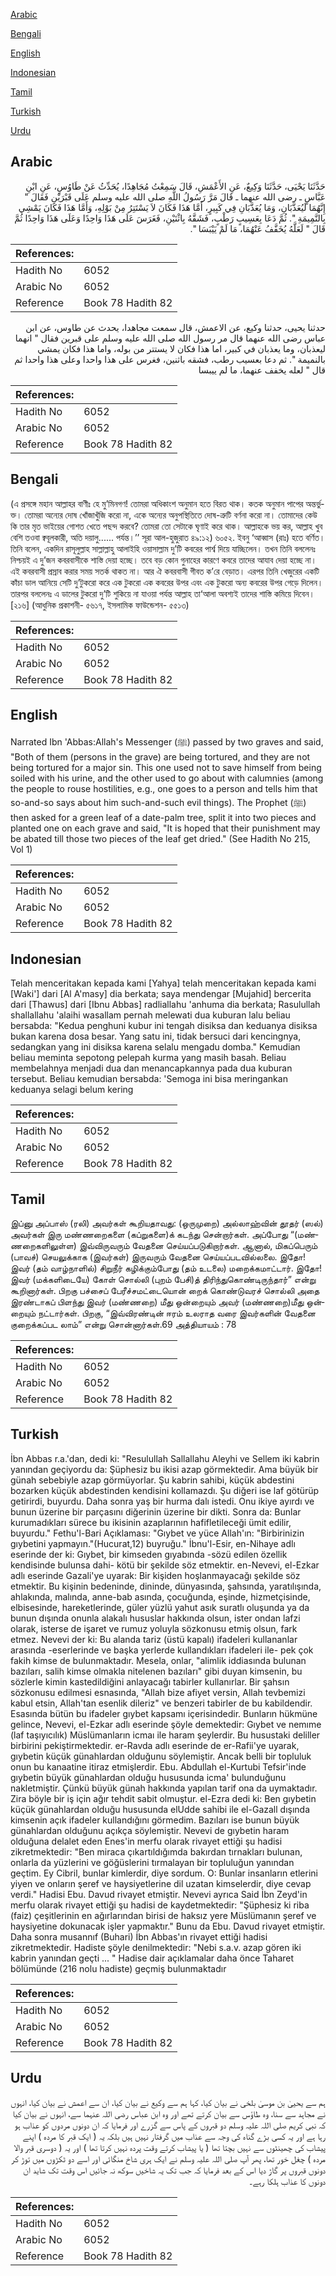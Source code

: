 [Arabic](#arabic)

[Bengali](#bengali)

[English](#english)

[Indonesian](#indonesian)

[Tamil](#tamil)

[Turkish](#turkish)

[Urdu](#urdu)

## Arabic


<div dir="rtl" lang="ar" style={{fontSize:'larger',backgroundColor:'#f8f9fa',padding:20}}>
حَدَّثَنَا يَحْيَى، حَدَّثَنَا وَكِيعٌ، عَنِ الأَعْمَشِ، قَالَ سَمِعْتُ مُجَاهِدًا، يُحَدِّثُ عَنْ طَاوُسٍ، عَنِ ابْنِ عَبَّاسٍ ـ رضى الله عنهما ـ قَالَ مَرَّ رَسُولُ اللَّهِ صلى الله عليه وسلم عَلَى قَبْرَيْنِ فَقَالَ ‏"‏ إِنَّهُمَا لَيُعَذَّبَانِ، وَمَا يُعَذَّبَانِ فِي كَبِيرٍ، أَمَّا هَذَا فَكَانَ لاَ يَسْتَتِرُ مِنْ بَوْلِهِ، وَأَمَّا هَذَا فَكَانَ يَمْشِي بِالنَّمِيمَةِ ‏"‏‏.‏ ثُمَّ دَعَا بِعَسِيبٍ رَطْبٍ، فَشَقَّهُ بِاثْنَيْنِ، فَغَرَسَ عَلَى هَذَا وَاحِدًا وَعَلَى هَذَا وَاحِدًا ثُمَّ قَالَ ‏"‏ لَعَلَّهُ يُخَفَّفُ عَنْهُمَا، مَا لَمْ يَيْبَسَا ‏"‏‏.‏
</div>
<div style={{backgroundColor:'#f8f9fa',padding:20, marginBottom: 10}}><table> <thead> <tr> <th>References:</th> <th></th> </tr> </thead> <tbody><tr><td>Hadith No</td><td>6052</td></tr><tr><td>Arabic No</td><td>6052</td></tr><tr><td>Reference</td><td>Book 78 Hadith 82</td></tr></tbody></table></div>


<div dir="rtl" lang="ar" style={{fontSize:'larger',backgroundColor:'#f8f9fa',padding:20}}>
حدثنا يحيى، حدثنا وكيع، عن الاعمش، قال سمعت مجاهدا، يحدث عن طاوس، عن ابن عباس رضى الله عنهما قال مر رسول الله صلى الله عليه وسلم على قبرين فقال " انهما ليعذبان، وما يعذبان في كبير، اما هذا فكان لا يستتر من بوله، واما هذا فكان يمشي بالنميمة ". ثم دعا بعسيب رطب، فشقه باثنين، فغرس على هذا واحدا وعلى هذا واحدا ثم قال " لعله يخفف عنهما، ما لم ييبسا
</div>
<div style={{backgroundColor:'#f8f9fa',padding:20, marginBottom: 10}}><table> <thead> <tr> <th>References:</th> <th></th> </tr> </thead> <tbody><tr><td>Hadith No</td><td>6052</td></tr><tr><td>Arabic No</td><td>6052</td></tr><tr><td>Reference</td><td>Book 78 Hadith 82</td></tr></tbody></table></div>

## Bengali


<div dir="ltr" lang="bn" style={{fontSize:'larger',backgroundColor:'#f8f9fa',padding:20}}>
(এ প্রসঙ্গে মহান আল্লাহর বাণীঃ হে মু’মিনগণ! তোমরা অধিকাংশ অনুমান হতে বিরত থাক। কতক অনুমান পাপের অন্তর্ভুক্ত। তোমরা অন্যের দোষ খোঁজাখুঁজি করো না, একে অন্যের অনুপস্থিতিতে দোষ-ত্রুটি বর্ণনা করো না। তোমাদের কেউ কি তার মৃত ভাইয়ের গোশত খেতে পছন্দ করবে? তোমরা তো সেটাকে ঘৃণাই করে থাক। আল্লাহকে ভয় কর, আল্লাহ খুব বেশি তওবা ক্ববূলকারী, অতি দয়ালু...... পর্যন্ত।’’ সূরা আল-হুজুরাত ৪৯:১২) ৬০৫২. ইবনু ‘আব্বাস (রাঃ) হতে বর্ণিত। তিনি বলেন, একদিন রাসূলুল্লাহ সাল্লাল্লাহু আলাইহি ওয়াসাল্লাম দু’টি কবরের পার্শ্ব দিয়ে যাচ্ছিলেন। তখন তিনি বললেনঃ নিশ্চয়ই এ দু’জন কবরবাসীকে শাস্তি দেয়া হচ্ছে। তবে বড় কোন গুনাহের কারণে কবরে তাদের আযাব দেয়া হচ্ছে না। এই কবরবাসী প্রস্রাব করার সময় সতর্ক থাকত না। আর ঐ কবরবাসী গীবত ক’রে বেড়াত। এরপর তিনি খেজুরের একটি কাঁচা ডাল আনিয়ে সেটি দু’টুকরো করে এক টুকরো এক কবরের উপর এবং এক টুকরো অন্য কবরের উপর গেড়ে দিলেন। তারপর বললেনঃ এ ডালের টুকরো দু’টি শুকিয়ে না যাওয়া পর্যন্ত আল্লাহ তা‘আলা অবশ্যই তাদের শাস্তি কমিয়ে দিবেন। [২১৬] (আধুনিক প্রকাশনী- ৫৬১৭, ইসলামিক ফাউন্ডেশন- ৫৫১৩)
</div>
<div style={{backgroundColor:'#f8f9fa',padding:20, marginBottom: 10}}><table> <thead> <tr> <th>References:</th> <th></th> </tr> </thead> <tbody><tr><td>Hadith No</td><td>6052</td></tr><tr><td>Arabic No</td><td>6052</td></tr><tr><td>Reference</td><td>Book 78 Hadith 82</td></tr></tbody></table></div>

## English


<div dir="ltr" lang="en" style={{fontSize:'larger',backgroundColor:'#f8f9fa',padding:20}}>
Narrated Ibn 'Abbas:Allah's Messenger (ﷺ) passed by two graves and said, "Both of them (persons in the grave) are being tortured, and they are not being tortured for a major sin. This one used not to save himself from being soiled with his urine, and the other used to go about with calumnies (among the people to rouse hostilities, e.g., one goes to a person and tells him that so-and-so says about him such-and-such evil things). The Prophet (ﷺ) then asked for a green leaf of a date-palm tree, split it into two pieces and planted one on each grave and said, "It is hoped that their punishment may be abated till those two pieces of the leaf get dried." (See Hadith No 215, Vol 1)
</div>
<div style={{backgroundColor:'#f8f9fa',padding:20, marginBottom: 10}}><table> <thead> <tr> <th>References:</th> <th></th> </tr> </thead> <tbody><tr><td>Hadith No</td><td>6052</td></tr><tr><td>Arabic No</td><td>6052</td></tr><tr><td>Reference</td><td>Book 78 Hadith 82</td></tr></tbody></table></div>

## Indonesian


<div dir="ltr" lang="id" style={{fontSize:'larger',backgroundColor:'#f8f9fa',padding:20}}>
Telah menceritakan kepada kami [Yahya] telah menceritakan kepada kami [Waki'] dari [Al A'masy] dia berkata; saya mendengar [Mujahid] bercerita dari [Thawus] dari [Ibnu Abbas] radliallahu 'anhuma dia berkata; Rasulullah shallallahu 'alaihi wasallam pernah melewati dua kuburan lalu beliau bersabda: "Kedua penghuni kubur ini tengah disiksa dan keduanya disiksa bukan karena dosa besar. Yang satu ini, tidak bersuci dari kencingnya, sedangkan yang ini disiksa karena selalu mengadu domba." Kemudian beliau meminta sepotong pelepah kurma yang masih basah. Beliau membelahnya menjadi dua dan menancapkannya pada dua kuburan tersebut. Beliau kemudian bersabda: 'Semoga ini bisa meringankan keduanya selagi belum kering
</div>
<div style={{backgroundColor:'#f8f9fa',padding:20, marginBottom: 10}}><table> <thead> <tr> <th>References:</th> <th></th> </tr> </thead> <tbody><tr><td>Hadith No</td><td>6052</td></tr><tr><td>Arabic No</td><td>6052</td></tr><tr><td>Reference</td><td>Book 78 Hadith 82</td></tr></tbody></table></div>

## Tamil


<div dir="ltr" lang="ta" style={{fontSize:'larger',backgroundColor:'#f8f9fa',padding:20}}>
இப்னு அப்பாஸ் (ரலி) அவர்கள் கூறியதாவது: (ஒருமுறை) அல்லாஹ்வின் தூதர் (ஸல்) அவர்கள் இரு மண்ணறைகளை (கப்றுகளை)க் கடந்து சென்றார்கள். அப்போது “(மண்ணறைகளிலுள்ள) இவ்விருவரும் வேதனை செய்யப்படுகிறார்கள். ஆனால், மிகப்பெரும் (பாவச்) செயலுக்காக (இவர்கள்) இருவரும் வேதனை செய்யப்படவில்லலை. இதோ! இவர் (தம் வாழ்நாளில்) சிறுநீர் கழிக்கும்போது (தம் உடலை) மறைக்கமாட்டார். இதோ! இவர் (மக்களிடையே) கோள் சொல்லி (புறம் பேசி)த் திரிந்துகொண்டிருந்தார்” என்று கூறினார்கள். பிறகு பச்சைப் பேரீச்சமட்டையொன் றைக் கொண்டுவரச் சொல்லி அதை இரண்டாகப் பிளந்து இவர் (மண்ணறை) மீது ஒன்றையும் அவர் (மண்ணறை)மீது ஒன்றையும் நட்டார்கள். பிறகு, “இவ்விரண்டின் ஈரம் உலராத வரை இவர்களின் வேதனை குறைக்கப்பட லாம்” என்று சொன்னார்கள்.69 அத்தியாயம் : 78
</div>
<div style={{backgroundColor:'#f8f9fa',padding:20, marginBottom: 10}}><table> <thead> <tr> <th>References:</th> <th></th> </tr> </thead> <tbody><tr><td>Hadith No</td><td>6052</td></tr><tr><td>Arabic No</td><td>6052</td></tr><tr><td>Reference</td><td>Book 78 Hadith 82</td></tr></tbody></table></div>

## Turkish


<div dir="ltr" lang="tr" style={{fontSize:'larger',backgroundColor:'#f8f9fa',padding:20}}>
İbn Abbas r.a.'dan, dedi ki: "Resulullah Sallallahu Aleyhi ve Sellem iki kabrin yanından geçiyordu da: Şüphesiz bu ikisi azap görmektedir. Ama büyük bir günah sebebiyle azap görmüyorlar. Şu kabrin sahibi, küçük abdestini bozarken küçük abdestinden kendisini kollamazdı. Şu diğeri ise laf götürüp getirirdi, buyurdu. Daha sonra yaş bir hurma dalı istedi. Onu ikiye ayırdı ve bunun üzerine bir parçasını diğerinin üzerine bir dikti. Sonra da: Bunlar kurumadıkları sürece bu ikisinin azaplarının hafifletileceği ümit edilir, buyurdu." Fethu'l-Bari Açıklaması: "Gıybet ve yüce Allah'ın: "Birbirinizin gıybetini yapmayın."(Hucurat,12) buyruğu." İbnu'l-Esir, en-Nihaye adlı eserinde der ki: Gıybet, bir kimseden gıyabında -sözü edilen özellik kendisinde bulunsa dahi- kötü bir şekilde söz etmektir. en-Nevevi, el-Ezkar adlı eserinde Gazali'ye uyarak: Bir kişiden hoşlanmayacağı şekilde söz etmektir. Bu kişinin bedeninde, dininde, dünyasında, şahsında, yaratılışında, ahlakında, malında, anne-bab asında, çocuğunda, eşinde, hizmetçisinde, elbisesinde, hareketlerinde, güler yüzlü yahut asık suratlı oluşunda ya da bunun dışında onunla alakalı hususlar hakkında olsun, ister ondan lafzi olarak, isterse de işaret ve rumuz yoluyla sözkonusu etmiş olsun, fark etmez. Nevevi der ki: Bu alanda tariz (üstü kapalı) ifadeleri kullananlar arasında -eserlerinde ve başka yerlerde kullandıkları ifadeleri ile- pek çok fakih kimse de bulunmaktadır. Mesela, onlar, "alimlik iddiasında bulunan bazıları, salih kimse olmakla nitelenen bazıları" gibi duyan kimsenin, bu sözlerle kimin kastedildiğini anlayacağı tabirler kullanırlar. Bir şahsın sözkonusu edilmesi esnasında, "Allah bize afiyet versin, Allah tevbemizi kabul etsin, Allah'tan esenlik dileriz" ve benzeri tabirler de bu kabildendir. Esasında bütün bu ifadeler gıybet kapsamı içerisindedir. Bunların hükmüne gelince, Nevevi, el-Ezkar adlı eserinde şöyle demektedir: Gıybet ve nemıme (laf taşıyıcılık) Müslümanların icmaı ile haram şeylerdir. Bu husustaki deliller birbirini pekiştirmektedir. er-Ravda adlı eserinde de er-Rafii'ye uyarak, gıybetin küçük günahlardan olduğunu söylemiştir. Ancak belli bir topluluk onun bu kanaatine itiraz etmişlerdir. Ebu. Abdullah el-Kurtubi Tefsir'inde gıybetin büyük günahlardan olduğu hususunda icma' bulunduğunu nakletmiştir. Çünkü büyük günah hakkında yapılan tarif ona da uymaktadır. Zira böyle bir iş için ağır tehdit sabit olmuştur. el-Ezra dedi ki: Ben gıybetin küçük günahlardan olduğu hususunda elUdde sahibi ile el-Gazall dışında kimsenin açık ifadeler kullandığını görmedim. Bazıları ise bunun büyük günahlardan olduğunu açıkça söylemiştir. Nevevi de gıybetin haram olduğuna delalet eden Enes'in merfu olarak rivayet ettiği şu hadisi zikretmektedir: "Ben miraca çıkartıldığımda bakırdan tırnakları bulunan, onlarla da yüzlerini ve göğüslerini tırmalayan bir topluluğun yanından geçtim. Ey Cibril, bunlar kimlerdir, diye sordum. O: Bunlar insanların etlerini yiyen ve onların şeref ve haysiyetlerine dil uzatan kimselerdir, diye cevap verdi." Hadisi Ebu. Davud rivayet etmiştir. Nevevi ayrıca Said İbn Zeyd'in merfu olarak rivayet ettiği şu hadisi de kaydetmektedir: "Şüphesiz ki riba (faiz) çeşitlerinin en ağırlarından birisi de haksız yere Müslümanın şeref ve haysiyetine dokunacak işler yapmaktır." Bunu da Ebu. Davud rivayet etmiştir. Daha sonra musannıf (Buhari) İbn Abbas'ın rivayet ettiği hadisi zikretmektedir. Hadiste şöyle denilmektedir: "Nebi s.a.v. azap gören iki kabrin yanından geçti ... " Hadise dair açıklamalar daha önce Taharet bölümünde (216 nolu hadiste) geçmiş bulunmaktadır
</div>
<div style={{backgroundColor:'#f8f9fa',padding:20, marginBottom: 10}}><table> <thead> <tr> <th>References:</th> <th></th> </tr> </thead> <tbody><tr><td>Hadith No</td><td>6052</td></tr><tr><td>Arabic No</td><td>6052</td></tr><tr><td>Reference</td><td>Book 78 Hadith 82</td></tr></tbody></table></div>

## Urdu


<div dir="rtl" lang="ur" style={{fontSize:'larger',backgroundColor:'#f8f9fa',padding:20}}>
ہم سے یحییٰ بن موسیٰ بلخی نے بیان کیا، کہا ہم سے وکیع نے بیان کیا، ان سے اعمش نے بیان کیا، انہوں نے مجاہد سے سنا، وہ طاؤس سے بیان کرتے تھے اور وہ ابن عباس رضی اللہ عنہما سے، انہوں نے بیان کیا کہ نبی کریم صلی اللہ علیہ وسلم دو قبروں کے پاس سے گزرے اور فرمایا کہ ان دونوں مردوں کو عذاب ہو رہا ہے اور یہ کسی بڑے گناہ کی وجہ سے عذاب میں گرفتار نہیں ہیں بلکہ یہ ( ایک قبر کا مردہ ) اپنے پیشاب کی چھینٹوں سے نہیں بچتا تھا ( یا پیشاب کرتے وقت پردہ نہیں کرتا تھا ) اور یہ ( دوسری قبر والا مردہ ) چغل خور تھا، پھر آپ صلی اللہ علیہ وسلم نے ایک ہری شاخ منگائی اور اسے دو ٹکڑوں میں توڑ کر دونوں قبروں پر گاڑ دیا اس کے بعد فرمایا کہ جب تک یہ شاخیں سوکھ نہ جائیں اس وقت تک شاید ان دونوں کا عذاب ہلکا رہے۔
</div>
<div style={{backgroundColor:'#f8f9fa',padding:20, marginBottom: 10}}><table> <thead> <tr> <th>References:</th> <th></th> </tr> </thead> <tbody><tr><td>Hadith No</td><td>6052</td></tr><tr><td>Arabic No</td><td>6052</td></tr><tr><td>Reference</td><td>Book 78 Hadith 82</td></tr></tbody></table></div>